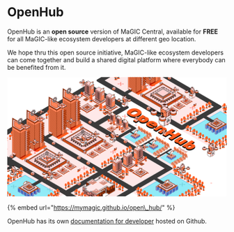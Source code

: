 # OpenHub

OpenHub is an **open source** version of MaGIC Central, available for **FREE** for all MaGIC-like ecosystem developers at different geo location. 

We hope thru this open source initiative, MaGIC-like ecosystem developers can come together and build a shared digital platform where everybody can be benefited from it.

![](../.gitbook/assets/mainillus-1-.png)

{% embed url="https://mymagic.github.io/open\_hub/" %}

OpenHub has its own [documentation for developer](https://github.com/mymagic/open_hub/wiki) hosted on Github.

